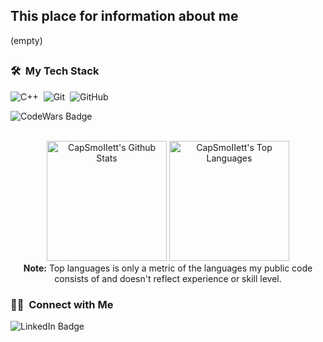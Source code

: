 

<h2>
  This place for information about me
 
</h2>
 (empty)
<h2>
  
</h2>

### 🛠 &nbsp;My Tech Stack
 ![C++](https://img.shields.io/badge/-C++-05122A?style=flat&logo=C%2B%2B&logoColor=00599C)&nbsp;
 ![Git](https://img.shields.io/badge/-Git-05122A?style=flat&logo=git)&nbsp;
 ![GitHub](https://img.shields.io/badge/-GitHub-05122A?style=flat&logo=github)&nbsp;


<div id="badges">
  <img src="https://www.codewars.com/users/Cap%20Smollett/badges/small" alt="CodeWars Badge"/>
</div>


<p align="center">
  <br/>
  <a href="https://github.com/CapSmoIIett/github-readme-stats"><img alt="CapSmoIIett's Github Stats" src="https://github-readme-stats.vercel.app/api/?username=CapSmoIIett&show_icons=true&count_private=true&theme=react&bg_color=1F222E&title_color=7cebf5&icon_color=2d7de4&show_icons=true&border_color=7cebf5&border_radius=10" height="192px"/></a>
  <a href="https://github.com/CapSmoIIett/github-readme-stats"><img alt="CapSmoIIett's Top Languages" src="https://github-readme-stats.vercel.app/api/top-langs/?username=CapSmoIIett&langs_count=8&layout=compact&theme=react&bg_color=1F222E&title_color=7cebf5&icon_color=2d7de4&show_icons=true&border_color=7cebf5&border_radius=10" height="192px"/></a>
  <br/>
  <b>Note:</b> Top languages is only a metric of the languages my public code consists of and doesn't reflect experience or skill level.
</p>

### 🤝🏻 &nbsp;Connect with Me

<div>
  <img src="https://img.shields.io/badge/LinkedIn-LinkedIn-blue?logo=linkedin&logoColor=white" alt="LinkedIn Badge"/>
</div>
